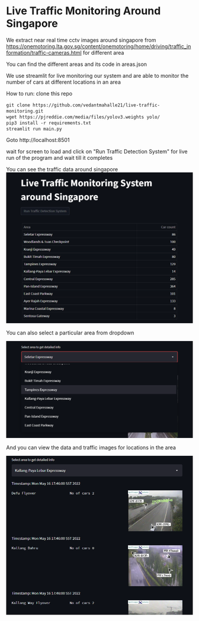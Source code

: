 # Live Traffic Monitoring Around Singapore

We extract near real time cctv images around singapore from https://onemotoring.lta.gov.sg/content/onemotoring/home/driving/traffic_information/traffic-cameras.html for different area

You can find the different areas and its code in areas.json

We use streamlit for live monitoring our system and are able to monitor the number of cars at different locations in an area

How to run:
clone this repo
```
git clone https://github.com/vedantmahalle21/live-traffic-monitoring.git
wget https://pjreddie.com/media/files/yolov3.weights yolo/
pip3 install -r requirements.txt
streamlit run main.py
```

Goto http://localhost:8501 

wait for screen to load and click on "Run Traffic Detection System" for live run of the program and wait till it completes

You can see the traffic data around singapore 
![Alt text](static_images/traffic-monitoring-screenshot.png "Traffic Monitoring")

You can also select a particular area from dropdown 

![Alt text](static_images/dropdown_menu_areas.png "Area Dropdown")

And you can view the data and traffic images for locations in the area

![Alt text](static_images/images_view_area_sc.png "Traffic View")
